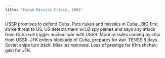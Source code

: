 ```yaml
---
title: "Cuban Missile Crisis, 1962"
---
```

USSR promises to defend Cuba. Puts nukes and missiles in Cuba...BIG first strike threat to US. US detects them w/U2 spy planes and says any attack from Cuba will trigger nuclear war with USSR. More missiles coming by ship from USSR. JFK orders blockade of Cuba, prepares for war. TENSE 6 days. Soviet ships turn back. Missiles removed. Loss of prestige for Khrushchev; gain for JFK.

